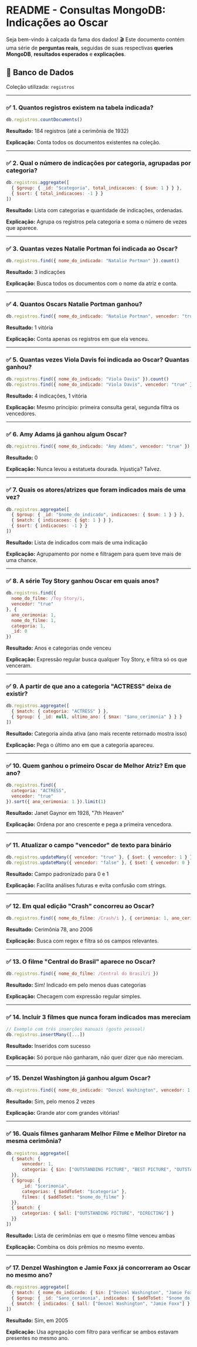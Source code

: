 # README - Consultas MongoDB: Indicações ao Oscar

Seja bem-vindo à calçada da fama dos dados! 🎬 Este documento contém uma série de **perguntas reais**, seguidas de suas respectivas **queries MongoDB**, **resultados esperados** e **explicações**.

## 🎯 Banco de Dados

Coleção utilizada: `registros`

---

### ✅ 1. Quantos registros existem na tabela indicada?

```js
db.registros.countDocuments()
```

**Resultado:** 184 registros (até a cerimônia de 1932)

**Explicação:** Conta todos os documentos existentes na coleção.

---

### ✅ 2. Qual o número de indicações por categoria, agrupadas por categoria?

```js
db.registros.aggregate([
  { $group: { _id: "$categoria", total_indicacoes: { $sum: 1 } } },
  { $sort: { total_indicacoes: -1 } }
])
```

**Resultado:** Lista com categorias e quantidade de indicações, ordenadas.

**Explicação:** Agrupa os registros pela categoria e soma o número de vezes que aparece.

---

### ✅ 3. Quantas vezes Natalie Portman foi indicada ao Oscar?

```js
db.registros.find({ nome_do_indicado: "Natalie Portman" }).count()
```

**Resultado:** 3 indicações

**Explicação:** Busca todos os documentos com o nome da atriz e conta.

---

### ✅ 4. Quantos Oscars Natalie Portman ganhou?

```js
db.registros.find({ nome_do_indicado: "Natalie Portman", vencedor: "true" }).count()
```

**Resultado:** 1 vitória

**Explicação:** Conta apenas os registros em que ela venceu.

---

### ✅ 5. Quantas vezes Viola Davis foi indicada ao Oscar? Quantas ganhou?

```js
db.registros.find({ nome_do_indicado: "Viola Davis" }).count()
db.registros.find({ nome_do_indicado: "Viola Davis", vencedor: "true" }).count()
```

**Resultado:** 4 indicações, 1 vitória

**Explicação:** Mesmo princípio: primeira consulta geral, segunda filtra os vencedores.

---

### ✅ 6. Amy Adams já ganhou algum Oscar?

```js
db.registros.find({ nome_do_indicado: "Amy Adams", vencedor: "true" }).count()
```

**Resultado:** 0

**Explicação:** Nunca levou a estatueta dourada. Injustiça? Talvez.

---

### ✅ 7. Quais os atores/atrizes que foram indicados mais de uma vez?

```js
db.registros.aggregate([
  { $group: { _id: "$nome_do_indicado", indicacoes: { $sum: 1 } } },
  { $match: { indicacoes: { $gt: 1 } } },
  { $sort: { indicacoes: -1 } }
])
```

**Resultado:** Lista de indicados com mais de uma indicação

**Explicação:** Agrupamento por nome e filtragem para quem teve mais de uma chance.

---

### ✅ 8. A série Toy Story ganhou Oscar em quais anos?

```js
db.registros.find({
  nome_do_filme: /Toy Story/i,
  vencedor: "true"
}, {
  ano_cerimonia: 1,
  nome_do_filme: 1,
  categoria: 1,
  _id: 0
})
```

**Resultado:** Anos e categorias onde venceu

**Explicação:** Expressão regular busca qualquer Toy Story, e filtra só os que venceram.

---

### ✅ 9. A partir de que ano a categoria "ACTRESS" deixa de existir?

```js
db.registros.aggregate([
  { $match: { categoria: "ACTRESS" } },
  { $group: { _id: null, ultimo_ano: { $max: "$ano_cerimonia" } } }
])
```

**Resultado:** Categoria ainda ativa (ano mais recente retornado mostra isso)

**Explicação:** Pega o último ano em que a categoria apareceu.

---

### ✅ 10. Quem ganhou o primeiro Oscar de Melhor Atriz? Em que ano?

```js
db.registros.find({
  categoria: "ACTRESS",
  vencedor: "true"
}).sort({ ano_cerimonia: 1 }).limit(1)
```

**Resultado:** Janet Gaynor em 1928, "7th Heaven"

**Explicação:** Ordena por ano crescente e pega a primeira vencedora.

---

### ✅ 11. Atualizar o campo "vencedor" de texto para binário

```js
db.registros.updateMany({ vencedor: "true" }, { $set: { vencedor: 1 } })
db.registros.updateMany({ vencedor: "false" }, { $set: { vencedor: 0 } })
```

**Resultado:** Campo padronizado para 0 e 1

**Explicação:** Facilita análises futuras e evita confusão com strings.

---

### ✅ 12. Em qual edição "Crash" concorreu ao Oscar?

```js
db.registros.find({ nome_do_filme: /Crash/i }, { cerimonia: 1, ano_cerimonia: 1 })
```

**Resultado:** Cerimônia 78, ano 2006

**Explicação:** Busca com regex e filtra só os campos relevantes.

---

### ✅ 13. O filme "Central do Brasil" aparece no Oscar?

```js
db.registros.find({ nome_do_filme: /Central do Brasil/i })
```

**Resultado:** Sim! Indicado em pelo menos duas categorias

**Explicação:** Checagem com expressão regular simples.

---

### ✅ 14. Incluir 3 filmes que nunca foram indicados mas mereciam

```js
// Exemplo com três inserções manuais (gosto pessoal)
db.registros.insertMany([...])
```

**Resultado:** Inseridos com sucesso

**Explicação:** Só porque não ganharam, não quer dizer que não mereciam.

---

### ✅ 15. Denzel Washington já ganhou algum Oscar?

```js
db.registros.find({ nome_do_indicado: "Denzel Washington", vencedor: 1 })
```

**Resultado:** Sim, pelo menos 2 vezes

**Explicação:** Grande ator com grandes vitórias!

---

### ✅ 16. Quais filmes ganharam Melhor Filme e Melhor Diretor na mesma cerimônia?

```js
db.registros.aggregate([
  { $match: {
      vencedor: 1,
      categoria: { $in: ["OUTSTANDING PICTURE", "BEST PICTURE", "OUTSTANDING PRODUCTION", "BEST DIRECTOR", "DIRECTING"] }
  }},
  { $group: {
      _id: "$cerimonia",
      categorias: { $addToSet: "$categoria" },
      filmes: { $addToSet: "$nome_do_filme" }
  }},
  { $match: {
      categorias: { $all: ["OUTSTANDING PICTURE", "DIRECTING"] }
  }}
])
```

**Resultado:** Lista de cerimônias em que o mesmo filme venceu ambas

**Explicação:** Combina os dois prêmios no mesmo evento.

---

### ✅ 17. Denzel Washington e Jamie Foxx já concorreram ao Oscar no mesmo ano?

```js
db.registros.aggregate([
  { $match: { nome_do_indicado: { $in: ["Denzel Washington", "Jamie Foxx"] } } },
  { $group: { _id: "$ano_cerimonia", indicados: { $addToSet: "$nome_do_indicado" } } },
  { $match: { indicados: { $all: ["Denzel Washington", "Jamie Foxx"] } } }
])
```

**Resultado:** Sim, em 2005

**Explicação:** Usa agregação com filtro para verificar se ambos estavam presentes no mesmo ano.


